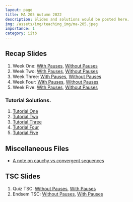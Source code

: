 ```yaml
---
layout: page
title: MA 205 Autumn 2022
description: Slides and solutions would be posted here.
img: /assets/img/teaching_img/ma-205.jpeg
importance: 1
category: iitb
---
```

## Recap Slides

1. Week One: [With Pauses](https://siddhant-midha.github.io/assets/pdf/teaching_pdf/ma-205-22/week1_recap_slides.pdf), [Without Pauses](https://siddhant-midha.github.io/assets/pdf/teaching_pdf/ma-205-22/week1_recap_handout.pdf)
2. Week Two: [With Pauses](https://siddhant-midha.github.io/assets/pdf/teaching_pdf/ma-205-22/week2_recap_handout.pdf), [Without Pauses](https://siddhant-midha.github.io/assets/pdf/teaching_pdf/ma-205-22/week2_recap.pdf)
3. Week Three: [With Pauses](https://siddhant-midha.github.io/assets/pdf/teaching_pdf/ma-205-22/week3_recap_slides.pdf), [Without Pauses](https://siddhant-midha.github.io/assets/pdf/teaching_pdf/ma-205-22/week3_recap_handout.pdf)
4. Week Four: [With Pauses](https://siddhant-midha.github.io/assets/pdf/teaching_pdf/ma-205-22/week4_recap_slides.pdf), [Without Pauses](https://siddhant-midha.github.io/assets/pdf/teaching_pdf/ma-205-22/week4_recap_handout.pdf)
5. Week Five: [With Pauses](https://siddhant-midha.github.io/assets/pdf/teaching_pdf/ma-205-22/week5_recap_slides.pdf), [Without Pauses](https://siddhant-midha.github.io/assets/pdf/teaching_pdf/ma-205-22/week5_recap_handout.pdf)


### Tutorial Solutions.
1. [Tutorial One](https://siddhant-midha.github.io/assets/pdf/teaching_pdf/ma-205-22/tut1_sol.pdf)
2. [Tutorial Two](https://siddhant-midha.github.io/assets/pdf/teaching_pdf/ma-205-22/tut2_sol.pdf)
3. [Tutorial Three](https://siddhant-midha.github.io/assets/pdf/teaching_pdf/ma-205-22/tut3_sol.pdf)
4. [Tutorial Four](https://siddhant-midha.github.io/assets/pdf/teaching_pdf/ma-205-22/tut4_sol.pdf)
5. [Tutorial Five](https://siddhant-midha.github.io/assets/pdf/teaching_pdf/ma-205-22/tut5_sol.pdf)

## Miscellaneous Files
- [A note on cauchy vs convergent sequences](https://siddhant-midha.github.io/assets/pdf/teaching_pdf/ma-205-22/cauchy_and_convergent.pdf)

## TSC Slides
1. Quiz TSC: [Without Pauses](https://siddhant-midha.github.io/assets/pdf/teaching_pdf/ma-205-22/MA205_TSC_I_slides.pdf), [With Pauses](https://siddhant-midha.github.io/assets/pdf/teaching_pdf/ma-205-22/MA205_TSC_I_handout.pdf)
2. Endsem TSC: [Without Pauses](https://siddhant-midha.github.io/assets/pdf/teaching_pdf/ma-205-22/MA205_TSC_II_handout.pdf), [With Pauses](https://siddhant-midha.github.io/assets/pdf/teaching_pdf/ma-205-22/MA205_TSC_II_slides.pdf)


 
